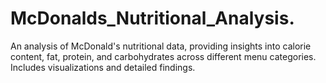 # McDonalds_Nutritional_Analysis.
An analysis of McDonald's nutritional data, providing insights into calorie content, fat, protein, and carbohydrates across different menu categories. Includes visualizations and detailed findings.
